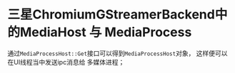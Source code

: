 # 三星ChromiumGStreamerBackend中的MediaHost 与 MediaProcess


通过`MediaProcessHost::Get`接口可以得到`MediaProcessHost`对象， 这样便可以在UI线程当中发送ipc消息给 多媒体进程；